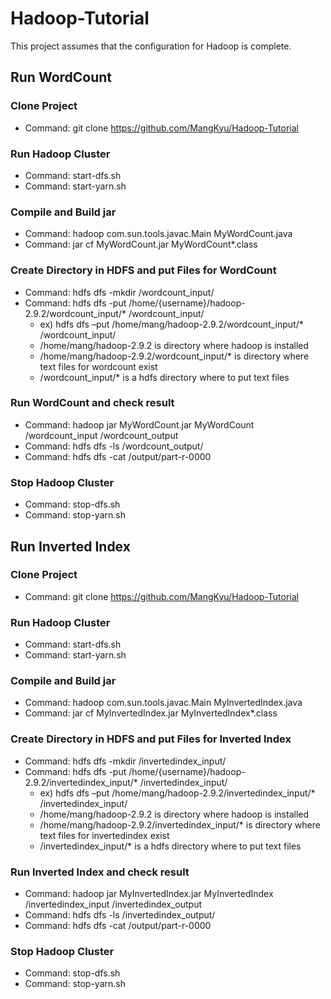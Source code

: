 # Hadoop-Tutorial

This project assumes that the configuration for Hadoop is complete.



## Run WordCount

### Clone Project

- Command: git clone <https://github.com/MangKyu/Hadoop-Tutorial>



### Run Hadoop Cluster

- Command: start-dfs.sh
- Command: start-yarn.sh



### Compile and Build jar 

- Command: hadoop com.sun.tools.javac.Main MyWordCount.java
- Command: jar cf MyWordCount.jar MyWordCount*.class



### Create Directory in HDFS and put Files for WordCount

- Command: hdfs dfs -mkdir /wordcount_input/
- Command: hdfs dfs -put /home/{username}/hadoop-2.9.2/wordcount_input/* /wordcount_input/
  - ex) hdfs dfs –put /home/mang/hadoop-2.9.2/wordcount_input/* /wordcount_input/
  - /home/mang/hadoop-2.9.2 is directory where hadoop is installed
  - /home/mang/hadoop-2.9.2/wordcount_input/* is directory where text files for wordcount exist
  - /wordcount_input/* is a hdfs directory where to put text files



### Run WordCount and check result

- Command: hadoop jar MyWordCount.jar MyWordCount /wordcount_input /wordcount_output
- Command: hdfs dfs -ls /wordcount_output/
- Command: hdfs dfs -cat /output/part-r-0000



### Stop Hadoop Cluster

- Command: stop-dfs.sh
- Command: stop-yarn.sh





## Run Inverted Index

### Clone Project

- Command: git clone <https://github.com/MangKyu/Hadoop-Tutorial>



### Run Hadoop Cluster

- Command: start-dfs.sh
- Command: start-yarn.sh



### Compile and Build jar 

- Command: hadoop com.sun.tools.javac.Main MyInvertedIndex.java
- Command: jar cf MyInvertedIndex.jar MyInvertedIndex*.class



### Create Directory in HDFS and put Files for Inverted Index

- Command: hdfs dfs -mkdir /invertedindex_input/
- Command: hdfs dfs -put /home/{username}/hadoop-2.9.2/invertedindex_input/* /invertedindex_input/
  - ex) hdfs dfs –put /home/mang/hadoop-2.9.2/invertedindex_input/* /invertedindex_input/
  - /home/mang/hadoop-2.9.2 is directory where hadoop is installed
  - /home/mang/hadoop-2.9.2/invertedindex_input/* is directory where text files for invertedindex exist
  - /invertedindex_input/* is a hdfs directory where to put text files



### Run Inverted Index and check result

- Command: hadoop jar MyInvertedIndex.jar MyInvertedIndex /invertedindex_input /invertedindex_output
- Command: hdfs dfs -ls /invertedindex_output/
- Command: hdfs dfs -cat /output/part-r-0000



### Stop Hadoop Cluster

- Command: stop-dfs.sh
- Command: stop-yarn.sh

